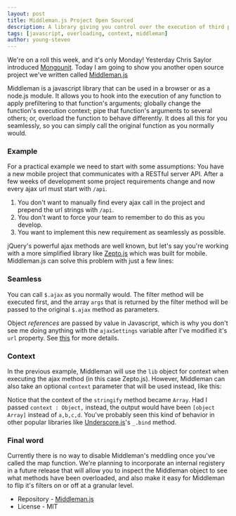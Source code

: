 ```yaml
---
layout: post
title: Middleman.js Project Open Sourced
description: A library giving you control over the execution of third party libs.
tags: [javascript, overloading, context, middleman]
author: young-steveo
---
```


We're on a roll this week, and it's only Monday! Yesterday Chris Saylor introduced [Mongounit](http://engineering.zumba.com/2013/02/10/mongounit-open-sourced/). Today I am going to show you another open source project we've written called [Middleman.js](https://github.com/zumba/middleman.js)

Middleman is a javascript library that can be used in a browser or as a node.js module.  It allows you to hook into the execution of any function to apply prefiltering to that function's arguments; globally change the function's execution context; pipe that function's arguments to several others; or, overload the function to behave differently.  It does all this for you seamlessly, so you can simply call the original function as you normally would.

### Example
For a practical example we need to start with some assumptions: You have a new mobile project that communicates with a RESTful server API.  After a few weeks of development some project requirements change and now every ajax url must start with `/api`.

1. You don't want to manually find every ajax call in the project and prepend the url strings with `/api`.
2. You don't want to force your team to remember to do this as you develop.
3. You want to implement this new requirement as seamlessly as possible.

jQuery's powerful ajax methods are well known, but let's say you're working with a more simplified library like [Zepto.js](http://zeptojs.com) which was built for mobile. Middleman.js can solve this problem with just a few lines:

<script src="https://gist.github.com/young-steveo/be236d9dee00f9f0f088.js?file=middleman-example.js"> </script>

### Seamless
You can call `$.ajax` as you normally would.  The filter method will be executed first, and the array `args` that is returned by the filter method will be passed to the original `$.ajax` method as parameters.

Object *references* are passed by value in Javascript, which is why you don't see me doing anything with the `ajaxSettings` variable after I've modified it's `url` property.  See [this](http://docstore.mik.ua/orelly/webprog/jscript/ch11_02.htm) for more details.

### Context
In the previous example, Middleman will use the `lib` object for context when executing the ajax method (in this case Zepto.js).  However, Middleman can also take an optional `context` parameter that will be used instead, like this:

<script src="https://gist.github.com/young-steveo/be236d9dee00f9f0f088.js?file=middleman-context-example.js"> </script>

Notice that the context of the `stringify` method became `Array`.  Had I passed `context : Object,` instead, the output would have been `[object Array]` instead of `a,b,c,d`.  You've probably seen this kind of behavior in other popular libraries like [Underscore.js](http://underscorejs.org/)'s `_.bind` method.

### Final word
Currently there is no way to disable Middleman's meddling once you've called the map function.  We're planning to incorporate an internal registery in a future release that will allow you to inspect the Middleman object to see what methods have been overloaded, and also make it easy for Middleman to flip it's filters on or off at a granular level.

* Repository - [Middleman.js](https://github.com/zumba/middleman.js)
* License - MIT